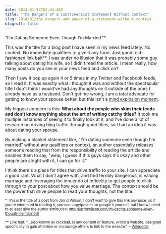 ```yaml
---
date: 2014-01-14T02:34:48Z
title: "The Dangers of a Controversial Statement Without Context"
slug: 2014/01/the-dangers-and-power-of-a-statement-without-context
blogroll: false
---
```


"I’m Dating Someone Even Though I’m Married."*

This was the title for a blog post I have seen in my news feed lately. No context. No immediate qualifiers to give it any form. Just good, old-fashioned link bait**. I was under no illusion that it was probably some guy talking about dating his wife, so I didn't read the article. I mean really, how many posts do you see in your news feed and click on?

Then I saw it pop up again 4 or 5 times in my Twitter and Facebook feeds, so I read it. It was exactly what I thought it was and without the spectacular title I don't think I would've had any thoughts on it outside of the ones I already have as a husband. Don't get me wrong, I am a total advocate for getting to know your spouse better, but this isn't a <a href="http://www.youtube.com/watch?v=9CS7j5I6aOc">mind explosion moment</a>.

My biggest concern is this: <strong>What about the people who skim their feeds and don't know anything about the art of writing catchy titles?</strong> It took me multiple instances of seeing it to finally look at it, and I've done a lot of research on driving blog traffic through good titles, so I had an idea it was about dating your spouse.

By making a blanket statement like, "I'm dating someone even though I'm married" without any qualifiers or context, an author essentially releases someone reading that from the responsibility of reading the article and enables them to say, "welp, I guess if this guys says it's okay and other people are alright with it, I can go for it."

I think there's a place for titles that drive traffic to your site. I can appreciate a good rant. What I don't agree with, and find terribly dangerous, is valuing marriage and leveraging the innuendo of infidelity to get people to click through to your post about how you value marriage. The context should be the power that drive people to read your thoughts, not the title.

<small><span>*</span> This is the title of a post from Jarrid Wilson. I don't want to give this link any juice, so if you're interested in reading it, you can copy/paste it or google it yourself, but I know I need to at least give the author attribution: http://jarridwilson.com/im-dating-someone-even-though-im-married/</small>

<small markdown="1"><span>**</span> Link bait: "...also known as clickbait, is any content or feature, within a website, designed specifically to gain attention or encourage others to link to the website." ~ <a href="http://en.wikipedia.org/wiki/Link_bait">Wikipedia</a></small>


